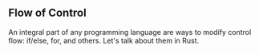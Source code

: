 ## Flow of Control

An integral part of any programming language are ways to modify control flow: if/else, for, and others. Let's talk about
them in Rust.
